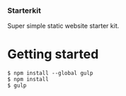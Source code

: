 ### Starterkit
Super simple static website starter kit.

# Getting started
```
$ npm install --global gulp
$ npm install
$ gulp
```
